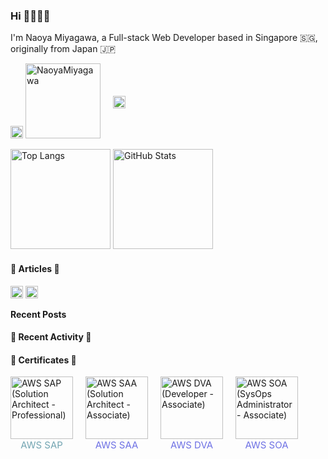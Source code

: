 ### Hi 🙋🏻‍♂️🌿

<p>I'm Naoya Miyagawa, a Full-stack Web Developer based in Singapore 🇸🇬, originally from Japan 🇯🇵</p>

<p align="left">
  <div style="display: flex; flex-wrap: wrap; vertical-align: middle; gap: 20px; align-items: center;">
    <a href="https://github.com/NaoyaMiyagawa" style="text-decoration: none;">
      <img
        alt="Github"
        height="20"
        src="https://img.shields.io/badge/GitHub-%2312100E.svg?&style=for-the-badge&logo=Github&logoColor=white"
      />
      <img
        src="https://komarev.com/ghpvc/?username=NaoyaMiyagawa&color=57b172&logo=github"
        alt="NaoyaMiyagawa"
        width="120"
      />
    </a>
    <a href="https://twitter.com/_miya_nm7" target="_blank" style="text-decoration: none;">
      <img
        alt="Twitter"
        height="20"
        src="https://img.shields.io/badge/twitter-%231DA1F2.svg?&style=for-the-badge&logo=twitter&logoColor=white"
      />
    </a>
  </div>
</p>

<p align="left">
  <img
    alt="Top Langs"
    height="160"
    src="https://github-readme-stats.vercel.app/api/top-langs/?username=NaoyaMiyagawa&layout=compact&count_private=true&show_icons=true&custom_title=Language+Stats&title_color=57b172&text_color=444&bg_color=ffffff,f5fff2,e8fcff,eefffb&hide=html,css,scss,pug,shell,vim+script"
  />
  <img
    alt="GitHub Stats"
    height="160"
    src="https://github-readme-stats.vercel.app/api?username=NaoyaMiyagawa&count_private=true&show_icons=true&custom_title=Github+Stats&title_color=57b172&icon_color=57b172&text_color=444&bg_color=ffffff,f5fff2,e8fcff,eefffb"
  />
</p>

#### 🌿 Articles 🌿
<p align="left">
  <div style="display: flex; flex-wrap: wrap; vertical-align: middle; gap: 5px; align-items: center;">
    <a href="https://qiita.com/NaoyaMiyagawa" target="_blank" style="text-decoration: none;">
      <img alt="Qiita Posts" height="20" src="https://qiita-badge.apiapi.app/s/NaoyaMiyagawa/posts.svg" />
      <img alt="Qiita Contributions" height="20" src="https://qiita-badge.apiapi.app/s/NaoyaMiyagawa/contributions.svg" />
    </a>
  </div>
</p>

<b>Recent Posts</b>

<!-- BLOG-POST-LIST:START -->
<!-- BLOG-POST-LIST:END -->

#### 🌿 Recent Activity 🌿

<!--START_SECTION:activity-->
<!--END_SECTION:activity-->


#### 🌿 Certificates 🌿

<p align="left">
  <div style="display: flex; flex-wrap: wrap; justify-content: start; gap: 20px; align-items: center;">
    <a href="https://www.credly.com/badges/798d152a-c4e9-4e20-8e0c-fa35f38ca005/public_url" style="display: flex; flex-direction: column; align-items: center; justify-content: center; text-decoration: none;">
      <img
        alt="AWS SAP (Solution Architect - Professional)"
        height="100"
        src="https://images.credly.com/size/300x300/images/2d84e428-9078-49b6-a804-13c15383d0de/image.png"
      />
      <span style="color: #398093; opacity: 0.7; font-size: 15px;">AWS SAP</span>
    </a>
    <a href="https://www.credly.com/badges/0661dcac-1f46-48f2-926e-13ba0cebc1d8/public_url" style="display: flex; flex-direction: column; align-items: center; justify-content: center; text-decoration: none;">
      <img
        alt="AWS SAA (Solution Architect - Associate)"
        height="100"
        src="https://images.credly.com/size/300x300/images/0e284c3f-5164-4b21-8660-0d84737941bc/image.png"
      />
      <span style="color: #3236DB; opacity: 0.7; font-size: 15px;">AWS SAA</span>
    </a>
    <a href="https://www.credly.com/badges/0215bc8a-f267-4bc9-94e4-33945b59d67a/public_url" style="display: flex; flex-direction: column; align-items: center; justify-content: center; text-decoration: none;">
      <img
        alt="AWS DVA (Developer - Associate)"
        height="100"
        src="https://images.credly.com/size/300x300/images/b9feab85-1a43-4f6c-99a5-631b88d5461b/image.png"
      />
      <span style="color: #3236DB; opacity: 0.7; font-size: 15px;">AWS DVA</span>
    </a>
    <a href="https://www.credly.com/badges/a69260b2-12f5-4e8f-929c-5601d8bf010b/public_url" style="display: flex; flex-direction: column; align-items: center; justify-content: center; text-decoration: none;">
      <img
        alt="AWS SOA (SysOps Administrator - Associate)"
        height="100"
        width="100"
        src="https://images.credly.com/size/300x300/images/f0d3fbb9-bfa7-4017-9989-7bde8eaf42b1/image.png"
      />
      <span style="color: #3236DB; opacity: 0.7; font-size: 15px;">AWS SOA</span>
    </a>
  </div>
</p>

<br />
